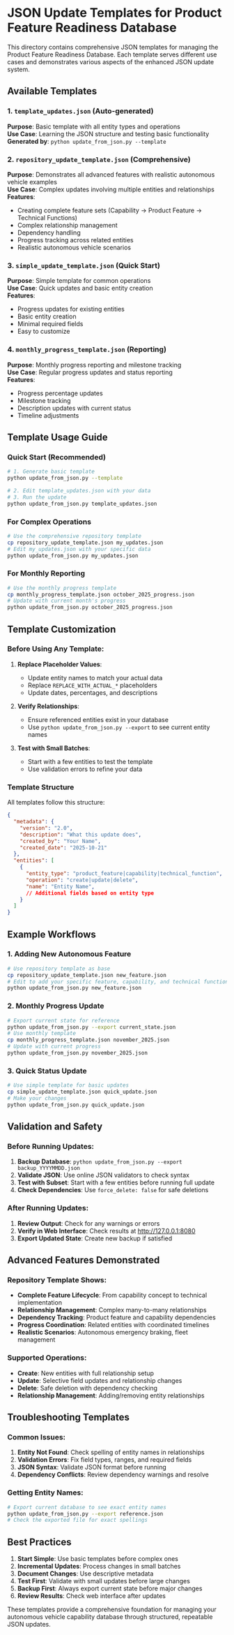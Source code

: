 # JSON Update Templates for Product Feature Readiness Database

This directory contains comprehensive JSON templates for managing the Product Feature Readiness Database. Each template serves different use cases and demonstrates various aspects of the enhanced JSON update system.

## Available Templates

### 1. `template_updates.json` (Auto-generated)
**Purpose**: Basic template with all entity types and operations  
**Use Case**: Learning the JSON structure and testing basic functionality  
**Generated by**: `python update_from_json.py --template`

### 2. `repository_update_template.json` (Comprehensive)
**Purpose**: Demonstrates all advanced features with realistic autonomous vehicle examples  
**Use Case**: Complex updates involving multiple entities and relationships  
**Features**:
- Creating complete feature sets (Capability → Product Feature → Technical Functions)
- Complex relationship management
- Dependency handling
- Progress tracking across related entities
- Realistic autonomous vehicle scenarios

### 3. `simple_update_template.json` (Quick Start)
**Purpose**: Simple template for common operations  
**Use Case**: Quick updates and basic entity creation  
**Features**:
- Progress updates for existing entities
- Basic entity creation
- Minimal required fields
- Easy to customize

### 4. `monthly_progress_template.json` (Reporting)
**Purpose**: Monthly progress reporting and milestone tracking  
**Use Case**: Regular progress updates and status reporting  
**Features**:
- Progress percentage updates
- Milestone tracking
- Description updates with current status
- Timeline adjustments

## Template Usage Guide

### Quick Start (Recommended)
```bash
# 1. Generate basic template
python update_from_json.py --template

# 2. Edit template_updates.json with your data
# 3. Run the update
python update_from_json.py template_updates.json
```

### For Complex Operations
```bash
# Use the comprehensive repository template
cp repository_update_template.json my_updates.json
# Edit my_updates.json with your specific data
python update_from_json.py my_updates.json
```

### For Monthly Reporting
```bash
# Use the monthly progress template
cp monthly_progress_template.json october_2025_progress.json
# Update with current month's progress
python update_from_json.py october_2025_progress.json
```

## Template Customization

### Before Using Any Template:

1. **Replace Placeholder Values**:
   - Update entity names to match your actual data
   - Replace `REPLACE_WITH_ACTUAL_*` placeholders
   - Update dates, percentages, and descriptions

2. **Verify Relationships**:
   - Ensure referenced entities exist in your database
   - Use `python update_from_json.py --export` to see current entity names

3. **Test with Small Batches**:
   - Start with a few entities to test the template
   - Use validation errors to refine your data

### Template Structure
All templates follow this structure:
```json
{
  "metadata": {
    "version": "2.0",
    "description": "What this update does",
    "created_by": "Your Name",
    "created_date": "2025-10-21"
  },
  "entities": [
    {
      "entity_type": "product_feature|capability|technical_function",
      "operation": "create|update|delete",
      "name": "Entity Name",
      // Additional fields based on entity type
    }
  ]
}
```

## Example Workflows

### 1. Adding New Autonomous Feature
```bash
# Use repository template as base
cp repository_update_template.json new_feature.json
# Edit to add your specific feature, capability, and technical functions
python update_from_json.py new_feature.json
```

### 2. Monthly Progress Update
```bash
# Export current state for reference
python update_from_json.py --export current_state.json
# Use monthly template
cp monthly_progress_template.json november_2025.json
# Update with current progress
python update_from_json.py november_2025.json
```

### 3. Quick Status Update
```bash
# Use simple template for basic updates
cp simple_update_template.json quick_update.json
# Make your changes
python update_from_json.py quick_update.json
```

## Validation and Safety

### Before Running Updates:
1. **Backup Database**: `python update_from_json.py --export backup_YYYYMMDD.json`
2. **Validate JSON**: Use online JSON validators to check syntax
3. **Test with Subset**: Start with a few entities before running full update
4. **Check Dependencies**: Use `force_delete: false` for safe deletions

### After Running Updates:
1. **Review Output**: Check for any warnings or errors
2. **Verify in Web Interface**: Check results at http://127.0.0.1:8080
3. **Export Updated State**: Create new backup if satisfied

## Advanced Features Demonstrated

### Repository Template Shows:
- **Complete Feature Lifecycle**: From capability concept to technical implementation
- **Relationship Management**: Complex many-to-many relationships
- **Dependency Tracking**: Product feature and capability dependencies
- **Progress Coordination**: Related entities with coordinated timelines
- **Realistic Scenarios**: Autonomous emergency braking, fleet management

### Supported Operations:
- **Create**: New entities with full relationship setup
- **Update**: Selective field updates and relationship changes
- **Delete**: Safe deletion with dependency checking
- **Relationship Management**: Adding/removing entity relationships

## Troubleshooting Templates

### Common Issues:
1. **Entity Not Found**: Check spelling of entity names in relationships
2. **Validation Errors**: Fix field types, ranges, and required fields
3. **JSON Syntax**: Validate JSON format before running
4. **Dependency Conflicts**: Review dependency warnings and resolve

### Getting Entity Names:
```bash
# Export current database to see exact entity names
python update_from_json.py --export reference.json
# Check the exported file for exact spellings
```

## Best Practices

1. **Start Simple**: Use basic templates before complex ones
2. **Incremental Updates**: Process changes in small batches
3. **Document Changes**: Use descriptive metadata
4. **Test First**: Validate with small updates before large changes
5. **Backup First**: Always export current state before major changes
6. **Review Results**: Check web interface after updates

These templates provide a comprehensive foundation for managing your autonomous vehicle capability database through structured, repeatable JSON updates.